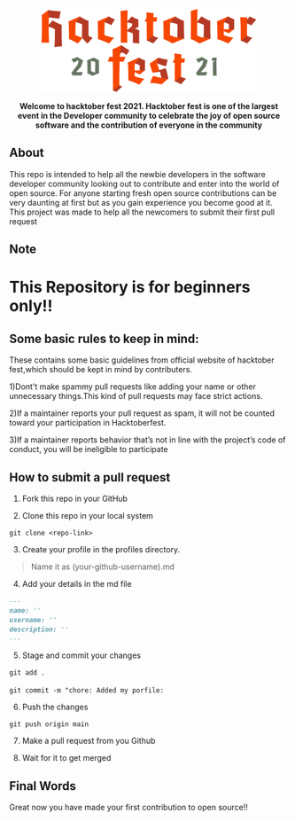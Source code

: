 <a href="#">
<p align="center">
<img height=150 src="./public/images/hacktoberfest-logo.png"/>
</p>
</a>

<p align="center">
  <strong>Welcome to hacktober fest 2021. Hacktober fest is one of the largest event in the Developer community to celebrate the joy of open source software and the contribution of everyone in the community</strong>
</p>

## About
This repo is intended to help all the newbie developers in the software developer community looking out to contribute and enter into the world of open source. For anyone starting fresh open source contributions can be very daunting at first but as you gain experience you become good at it. This project was made to help all the newcomers to submit their first pull request

## Note
<h1>This Repository is for beginners only!! </h1>


## Some basic rules to keep in mind:
These contains some basic guidelines from official website of hacktober fest,which should be kept in mind by contributers.

1)Dont't make spammy pull requests like adding your name or other unnecessary things.This kind of pull requests may 
face strict actions.

2)If a maintainer reports your pull request as spam, it will not be counted toward your participation in Hacktoberfest.

3)If a maintainer reports behavior that’s not in line with the project’s code of conduct, you will be ineligible to participate

## How to submit a pull request
1. Fork this repo in your GitHub

2. Clone this repo in your local system

```
git clone <repo-link>
```

3. Create your profile in the profiles directory.
>
> Name it as (your-github-username).md
> 

4. Add your details in the md file

```md
---
name: ''
username: ''
description: ''
---
```


5. Stage and commit your changes
```
git add .

git commit -m "chore: Added my porfile:
```

6. Push the changes 

```
git push origin main
```

7. Make a pull request from you Github 

8. Wait for it to get merged

## Final Words
Great now you have made your first contribution to open source!! 


